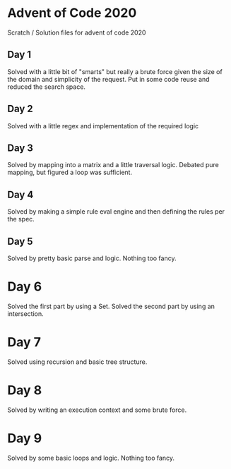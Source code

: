 # Advent of Code 2020
Scratch / Solution files for advent of code 2020

## Day 1
Solved with a little bit of "smarts" but really a brute force given the size of the domain and simplicity of the request. Put in some code reuse and reduced the search space.

## Day 2
Solved with a little regex and implementation of the required logic

## Day 3
Solved by mapping into a matrix and a little traversal logic. Debated pure mapping, but figured a loop was sufficient.

## Day 4
Solved by making a simple rule eval engine and then defining the rules per the spec.

## Day 5
Solved by pretty basic parse and logic. Nothing too fancy.

# Day 6
Solved the first part by using a Set. Solved the second part by using an intersection.

# Day 7
Solved using recursion and basic tree structure.

# Day 8
Solved by writing an execution context and some brute force.

# Day 9
Solved by some basic loops and logic. Nothing too fancy.